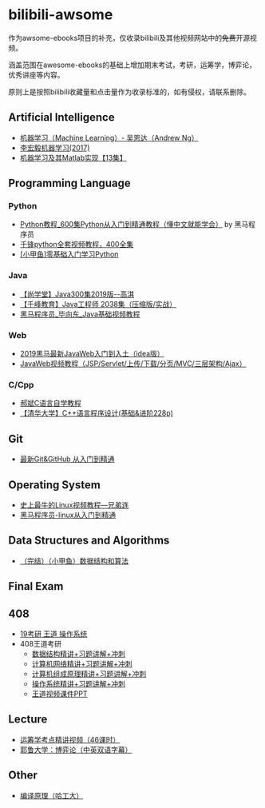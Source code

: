 # bilibili-awsome
作为awsome-ebooks项目的补充，仅收录bilibili及其他视频网站中的~~免费~~开源视频。

涵盖范围在awesome-ebooks的基础上增加期末考试，考研，运筹学，博弈论，优秀讲座等内容。

原则上是按照bilibili收藏量和点击量作为收录标准的，如有侵权，请联系删除。

## Artificial Intelligence
- [机器学习（Machine Learning）- 吴恩达（Andrew Ng）](https://www.bilibili.com/video/av9912938?from=search&seid=2513490370148952124)
- [李宏毅机器学习(2017)](https://www.bilibili.com/video/av10590361?from=search&seid=2513490370148952124)
- [机器学习及其Matlab实现【13集】](https://www.bilibili.com/video/av17850814?from=search&seid=5909433101348655511)



## Programming Language
### Python
- [Python教程_600集Python从入门到精通教程（懂中文就能学会）](https://www.bilibili.com/video/av14184325?from=search&seid=3408216665157476102) by 黑马程序员
- [千锋python全套视频教程，400全集](https://www.bilibili.com/video/av19956343?from=search&seid=3408216665157476102)
- [[小甲鱼]零基础入门学习Python](https://www.bilibili.com/video/av4050443?from=search&seid=11505434264789025700)

### Java
- [【尚学堂】Java300集2019版--高淇](https://www.bilibili.com/video/av29306544?from=search&seid=3408216665157476102)
- [【千峰教育】Java工程师 2038集（压缩版/实战）](https://www.bilibili.com/video/av47441209?from=search&seid=6857057467750107120)
- [黑马程序员_毕向东_Java基础视频教程](https://www.bilibili.com/video/av33655233?from=search&seid=6857057467750107120)
### Web
- [2019黑马最新JavaWeb入门到入土（idea版）](https://www.bilibili.com/video/av50351111?from=search&seid=220991621335181538)
- [JavaWeb视频教程（JSP/Servlet/上传/下载/分页/MVC/三层架构/Ajax）](https://www.bilibili.com/video/av29086718?from=search&seid=7026835406027389743)
### C/Cpp
- [郝斌C语言自学教程](https://www.bilibili.com/video/av8074534?from=search&seid=14704683881196584849)
- [【清华大学】C++语言程序设计(基础&进阶228p)](https://www.bilibili.com/video/av28842036?from=search&seid=14704683881196584849)
## Git
- [最新Git&GitHub 从入门到精通](https://www.bilibili.com/video/av53325547?from=search&seid=15556817393499511459)

## Operating System
- [史上最牛的Linux视频教程—兄弟连](https://www.bilibili.com/video/av18156598?from=search&seid=11080656265729364702)
- [黑马程序员-linux从入门到精通](https://www.bilibili.com/video/av23360560?from=search&seid=11080656265729364702)
## Data Structures and Algorithms
- [（完结）（小甲鱼）数据结构和算法](https://www.bilibili.com/video/av2975983?from=search&seid=4101679411041823402)

## Final Exam

## 408
- [19考研 王道 操作系统](https://www.bilibili.com/video/av31584226?from=search&seid=4872763619936383919)
- 408王道考研
  - [数据结构精讲+习题讲解+冲刺](https://www.bilibili.com/video/av36895433?from=search&seid=4872763619936383919)
  - [计算机网络精讲+习题讲解+冲刺](https://www.bilibili.com/video/av40248430?from=search&seid=4872763619936383919)
  - [计算机组成原理精讲+习题讲解+冲刺](https://www.bilibili.com/video/av39642369?from=search&seid=4872763619936383919)
  - [操作系统精讲+习题讲解+冲刺](https://www.bilibili.com/video/av40250778?from=search&seid=4872763619936383919)
  - [王道视频课件PPT](https://github.com/Alennnn/WangDaoPPT)
  
## Lecture
- [运筹学考点精讲视频（46课时）](https://www.bilibili.com/video/av17640911?from=search&seid=10061939977698871693)
- [耶鲁大学：博弈论（中英双语字幕）](https://www.bilibili.com/video/av41333177?from=search&seid=13519059917002755793)

## Other
- [编译原理（哈工大）](https://www.bilibili.com/video/av17649289?from=search&seid=9708352006928317547)
